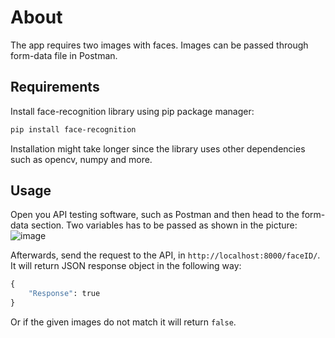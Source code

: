 # About
The app requires two images with faces. Images can be passed through form-data file in Postman.


## Requirements 
Install face-recognition library using pip package manager:
```bash
pip install face-recognition
```
Installation might take longer since the library uses other dependencies such as opencv, numpy and more.

## Usage
Open you API testing software, such as Postman and then head to the form-data section. Two variables has to be passed as shown in the picture:
<br />
![image](https://user-images.githubusercontent.com/66722574/218784981-2c256e3f-3364-42e3-954b-e2072c5fb591.png)

Afterwards, send the request to the API, in `http://localhost:8000/faceID/`. It will return JSON response object in the following way:
```python
{
    "Response": true
}
```
Or if the given images do not match it will return `false`.
